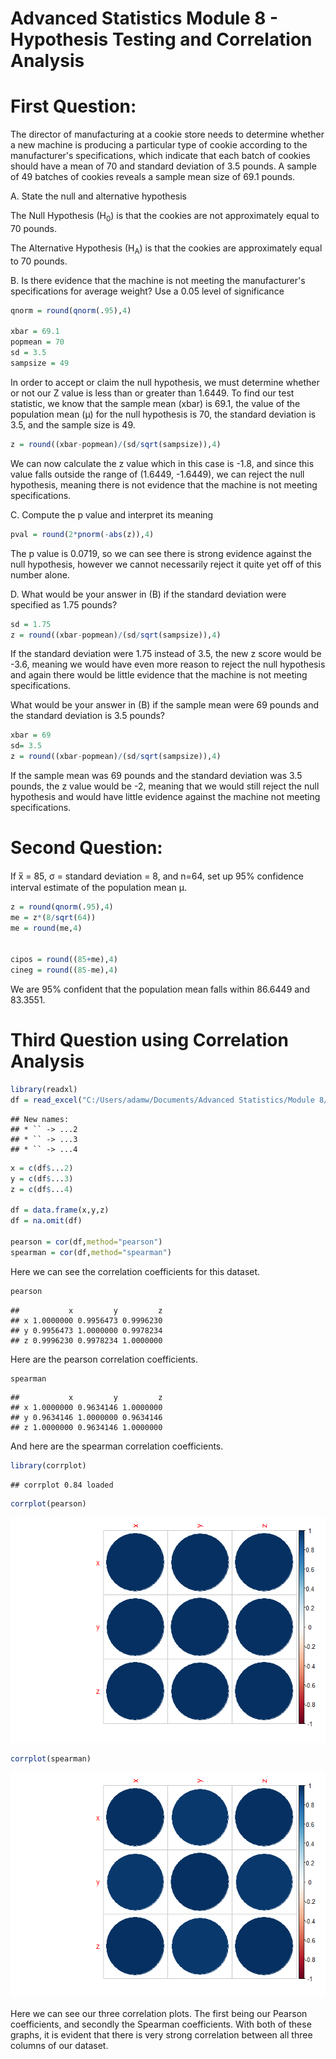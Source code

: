 Advanced Statistics Module 8 - Hypothesis Testing and Correlation Analysis
================

First Question:
===============

The director of manufacturing at a cookie store needs to determine whether a new machine is producing a particular type of cookie according to the manufacturer's specifications, which indicate that each batch of cookies should have a mean of 70 and standard deviation of 3.5 pounds. A sample of 49 batches of cookies reveals a sample mean size of 69.1 pounds.

A. State the null and alternative hypothesis

The Null Hypothesis (H<sub>0</sub>) is that the cookies are not approximately equal to 70 pounds.

The Alternative Hypothesis (H<sub>A</sub>) is that the cookies are approximately equal to 70 pounds.

B. Is there evidence that the machine is not meeting the manufacturer's specifications for average weight? Use a 0.05 level of significance

``` r
qnorm = round(qnorm(.95),4)

xbar = 69.1
popmean = 70
sd = 3.5
sampsize = 49
```

In order to accept or claim the null hypothesis, we must determine whether or not our Z value is less than or greater than 1.6449. To find our test statistic, we know that the sample mean (xbar) is 69.1, the value of the population mean (μ) for the null hypothesis is 70, the standard deviation is 3.5, and the sample size is 49.

``` r
z = round((xbar-popmean)/(sd/sqrt(sampsize)),4)
```

We can now calculate the z value which in this case is -1.8, and since this value falls outside the range of (1.6449, -1.6449), we can reject the null hypothesis, meaning there is not evidence that the machine is not meeting specifications.

C. Compute the p value and interpret its meaning

``` r
pval = round(2*pnorm(-abs(z)),4)
```

The p value is 0.0719, so we can see there is strong evidence against the null hypothesis, however we cannot necessarily reject it quite yet off of this number alone.

D. What would be your answer in (B) if the standard deviation were specified as 1.75 pounds?

``` r
sd = 1.75
z = round((xbar-popmean)/(sd/sqrt(sampsize)),4)
```

If the standard deviation were 1.75 instead of 3.5, the new z score would be -3.6, meaning we would have even more reason to reject the null hypothesis and again there would be little evidence that the machine is not meeting specifications.

What would be your answer in (B) if the sample mean were 69 pounds and the standard deviation is 3.5 pounds?

``` r
xbar = 69
sd= 3.5
z = round((xbar-popmean)/(sd/sqrt(sampsize)),4)
```

If the sample mean was 69 pounds and the standard deviation was 3.5 pounds, the z value would be -2, meaning that we would still reject the null hypothesis and would have little evidence against the machine not meeting specifications.

Second Question:
================

If x̅ = 85, σ = standard deviation = 8, and n=64, set up 95% confidence interval estimate of the population mean μ.

``` r
z = round(qnorm(.95),4)
me = z*(8/sqrt(64))
me = round(me,4)


cipos = round((85+me),4)
cineg = round((85-me),4)
```

We are 95% confident that the population mean falls within 86.6449 and 83.3551.

Third Question using Correlation Analysis
=========================================

``` r
library(readxl)
df = read_excel("C:/Users/adamw/Documents/Advanced Statistics/Module 8/Copy of module # 8.xls")
```

    ## New names:
    ## * `` -> ...2
    ## * `` -> ...3
    ## * `` -> ...4

``` r
x = c(df$...2)
y = c(df$...3)
z = c(df$...4)

df = data.frame(x,y,z)
df = na.omit(df)

pearson = cor(df,method="pearson")
spearman = cor(df,method="spearman")
```

Here we can see the correlation coefficients for this dataset.

``` r
pearson
```

    ##           x         y         z
    ## x 1.0000000 0.9956473 0.9996230
    ## y 0.9956473 1.0000000 0.9978234
    ## z 0.9996230 0.9978234 1.0000000

Here are the pearson correlation coefficients.

``` r
spearman
```

    ##           x         y         z
    ## x 1.0000000 0.9634146 1.0000000
    ## y 0.9634146 1.0000000 0.9634146
    ## z 1.0000000 0.9634146 1.0000000

And here are the spearman correlation coefficients.

``` r
library(corrplot)
```

    ## corrplot 0.84 loaded

``` r
corrplot(pearson)
```

![](Module-8_files/figure-markdown_github/unnamed-chunk-10-1.png)

``` r
corrplot(spearman)
```

![](Module-8_files/figure-markdown_github/unnamed-chunk-10-2.png)

Here we can see our three correlation plots. The first being our Pearson coefficients, and secondly the Spearman coefficients. With both of these graphs, it is evident that there is very strong correlation between all three columns of our dataset.
